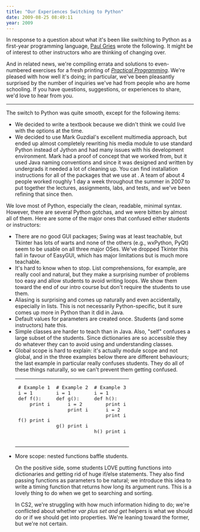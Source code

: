 ```yaml
---
title: "Our Experiences Switching to Python"
date: 2009-08-25 08:49:11
year: 2009
---
```

In response to a question about what it's been like switching to Python as a first-year programming language, <a href="http://www.cs.utoronto.ca/~pgries">Paul Gries</a> wrote the following.  It might be of interest to other instructors who are thinking of changing over.

And in related news, we're compiling errata and solutions to even-numbered exercises for a fresh printing of <em><a href="http://pragprog.com/titles/gwpy/practical-programming">Practical Programming</a></em>. We're pleased with how well it's doing; in particular, we've been pleasantly surprised by the number of inquiries we've had from people who are home schooling. If you have questions, suggestions, or experiences to share, we'd love to hear from you.

<hr />The switch to Python was quite smooth, except for the following items:
<ul>
  <li>We decided to write a textbook because we didn't think we could live with the options at the time.</li>
  <li>We decided to use Mark Guzdial's excellent multimedia approach, but ended up almost completely rewriting his media module to use standard Python instead of Jython and had many issues with his development environment.  Mark had a proof of concept that we worked from, but it used Java naming conventions and since it was designed and written by undergrads it needed a lot of cleaning up.  You can find installation instructions for all of the packages that we use at <a href="http://www.cdf.utoronto.ca/~pgries/pybook/"></a>. A team of about 4 people worked roughly 1 day a week throughout the summer in 2007 to put together the lectures, assignments, labs, and tests, and we've been refining that since then.</li>
</ul>
We love most of Python, especially the clean, readable, minimal syntax.  However, there are several Python gotchas, and we were bitten by almost all of them.  Here are some of the major ones that confused either students or instructors:
<ul>
  <li>There are no good GUI packages; Swing was at least teachable, but Tkinter has lots of warts and none of the others (e.g., wxPython, PyQt) seem to be usable on all three major OSes.  We've dropped Tkinter this fall in favour of EasyGUI, which has major limitations but is much more teachable.</li>
  <li>It's hard to know when to stop.  List comprehensions, for example, are really cool and natural, but they make a surprising number of problems too easy and allow students to avoid writing loops.  We show them toward the end of our intro course but don't require the students to use them.</li>
  <li>Aliasing is surprising and comes up naturally and even accidentally, especially in lists.  This is not necessarily Python-specific, but it sure comes up more in Python than it did in Java.</li>
  <li>Default values for parameters are created once.  Students (and some instructors) hate this.</li>
  <li>Simple classes are harder to teach than in Java.  Also, "self" confuses a large subset of the students.  Since dictionaries are so accessible they do whatever they can to avoid using and understanding classes.</li>
  <li>Global scope is hard to explain: it's actually module scope and not global, and in the three examples below there are different behaviours; the last example in particular really confuses students. They do all of these things naturally, so we can't prevent them getting confused.
<table class="center">
<tbody>
<tr>
<td valign="top">
<pre># Example 1
i = 1
def f():
    print i

f()
print i</pre>
</td>
<td valign="top">
<pre># Example 2
i = 1
def g():
    i = 2
    print i

g()
print i</pre>
</td>
<td valign="top">
<pre># Example 3
i = 1
def h():
    print i
    i = 2
    print i

h()
print i</pre>
</td>
</tr>
</tbody></table>
</li>
  <li>More scope: nested functions baffle students.

On the positive side, some students LOVE putting functions into dictionaries and getting rid of huge if/else statements.  They also find passing functions as parameters to be natural; we introduce this idea to write a timing function that returns how long its argument runs.  This is a lovely thing to do when we get to searching and sorting.

In CS2, we're struggling with how much information hiding to do; we're conflicted about whether __var plus set_ and get_ helpers is what we should do or if we should get into properties.  We're leaning toward the former, but we're not certain.</li>
</ul>
